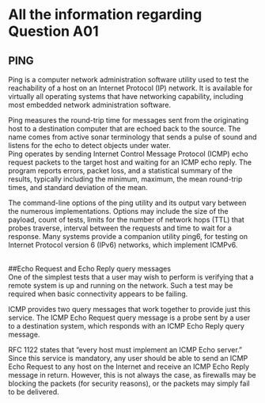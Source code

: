 # All the information regarding Question A01
## PING </br>
Ping is a computer network administration software utility used to test the reachability of a host on an Internet Protocol (IP) network. It is available for virtually all operating systems that have networking capability, including most embedded network administration software.

Ping measures the round-trip time for messages sent from the originating host to a destination computer that are echoed back to the source. The name comes from active sonar terminology that sends a pulse of sound and listens for the echo to detect objects under water.<br>
Ping operates by sending Internet Control Message Protocol (ICMP) echo request packets to the target host and waiting for an ICMP echo reply. The program reports errors, packet loss, and a statistical summary of the results, typically including the minimum, maximum, the mean round-trip times, and standard deviation of the mean.

The command-line options of the ping utility and its output vary between the numerous implementations. Options may include the size of the payload, count of tests, limits for the number of network hops (TTL) that probes traverse, interval between the requests and time to wait for a response. Many systems provide a companion utility ping6, for testing on Internet Protocol version 6 (IPv6) networks, which implement ICMPv6.<br><br>

##Echo Request and Echo Reply query messages<br>
One of the simplest tests that a user may wish to perform is verifying that a remote system is up and running on the network. Such a test may be required when basic connectivity appears to be failing.<br>

ICMP provides two query messages that work together to provide just this service. The ICMP Echo Request query message is a probe sent by a user to a destination system, which responds with an ICMP Echo Reply query message.<br>

RFC 1122 states that “every host must implement an ICMP Echo server.” Since this service is mandatory, any user should be able to send an ICMP Echo Request to any host on the Internet and receive an ICMP Echo Reply message in return. However, this is not always the case, as firewalls may be blocking the packets (for security reasons), or the packets may simply fail to be delivered.<br><br>
